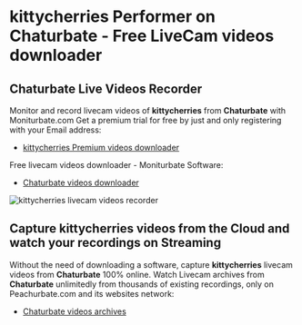 # kittycherries Performer on Chaturbate - Free LiveCam videos downloader

## Chaturbate Live Videos Recorder

Monitor and record livecam videos of **kittycherries** from **Chaturbate** with Moniturbate.com
Get a premium trial for free by just and only registering with your Email address:
* [kittycherries Premium videos downloader](https://moniturbate.com/request-demo-licence-key.html)

Free livecam videos downloader - Moniturbate Software:
* [Chaturbate videos downloader](https://moniturbate.com/moniturbate-download-software.html)

![kittycherries livecam videos recorder](https://peachurnet.com/templates/moniturbate-software.png)


## Capture kittycherries videos from the Cloud and watch your recordings on Streaming

Without the need of downloading a software, capture **kittycherries** livecam videos from **Chaturbate** 100% online.
Watch Livecam archives from **Chaturbate** unlimitedly from thousands of existing recordings, only on Peachurbate.com and its websites network:
* [Chaturbate videos archives](https://peachurnet.com/)